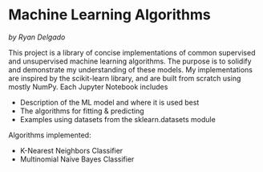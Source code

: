 # Machine Learning Algorithms
*by Ryan Delgado*

This project is a library of concise implementations of common supervised and unsupervised machine learning algorithms. The
purpose is to solidify and demonstrate my understanding of these models. My implementations are inspired by the scikit-learn
library, and are built from scratch using mostly NumPy. Each Jupyter Notebook includes
* Description of the ML model and where it is used best
* The algorithms for fitting & predicting
* Examples using datasets from the sklearn.datasets module

Algorithms implemented:
* K-Nearest Neighbors Classifier
* Multinomial Naive Bayes Classifier